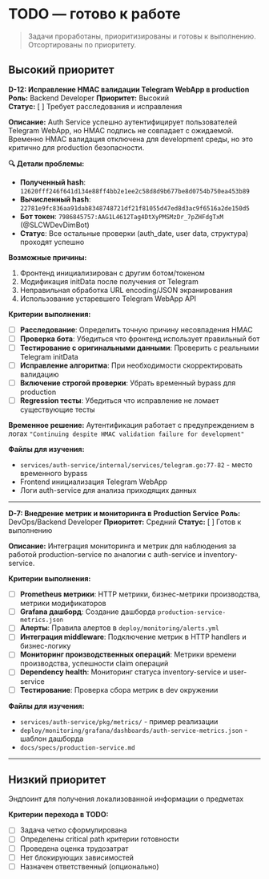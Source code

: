 # TODO — готово к работе

> Задачи проработаны, приоритизированы и готовы к выполнению. Отсортированы по приоритету.

## Высокий приоритет
<!-- Критически важные задачи, блокирующие другие -->

**D-12: Исправление HMAC валидации Telegram WebApp в production**
**Роль:** Backend Developer
**Приоритет:** Высокий  
**Статус:** [ ] Требует расследования и исправления

**Описание:**
Auth Service успешно аутентифицирует пользователей Telegram WebApp, но HMAC подпись не совпадает с ожидаемой. Временно HMAC валидация отключена для development среды, но это критично для production безопасности.

**🔍 Детали проблемы:**
- **Полученный hash**: `12620fff246f641d134e88ff4bb2e1ee2c58d8d9b677be8d0754b750ea453b89`  
- **Вычисленный hash**: `22781e9fc836aa91dab8348748721df21f81055d47ed8d3ac9f6516a2de150d5`
- **Бот токен**: `7986845757:AAG1L4612Tag4DtXyPMSMzDr_7pZHFdgTxM` (@SLCWDevDimBot)
- **Статус**: Все остальные проверки (auth_date, user data, структура) проходят успешно

**Возможные причины:**
1. Фронтенд инициализирован с другим ботом/токеном
2. Модификация initData после получения от Telegram  
3. Неправильная обработка URL encoding/JSON экранирования
4. Использование устаревшего Telegram WebApp API

**Критерии выполнения:**
- [ ] **Расследование**: Определить точную причину несовпадения HMAC
- [ ] **Проверка бота**: Убедиться что фронтенд использует правильный бот
- [ ] **Тестирование с оригинальными данными**: Проверить с реальными Telegram initData  
- [ ] **Исправление алгоритма**: При необходимости скорректировать валидацию
- [ ] **Включение строгой проверки**: Убрать временный bypass для production
- [ ] **Regression тесты**: Убедиться что исправление не ломает существующие тесты

**Временное решение:**
Аутентификация работает с предупреждением в логах `"Continuing despite HMAC validation failure for development"`

**Файлы для изучения:**
- `services/auth-service/internal/services/telegram.go:77-82` - место временного bypass
- Frontend инициализация Telegram WebApp
- Логи auth-service для анализа приходящих данных

---

**D-7: Внедрение метрик и мониторинга в Production Service**
**Роль:** DevOps/Backend Developer
**Приоритет:** Средний
**Статус:** [ ] Готов к выполнению

**Описание:**
Интеграция мониторинга и метрик для наблюдения за работой production-service по аналогии с auth-service и inventory-service.

**Критерии выполнения:**
- [ ] **Prometheus метрики**: HTTP метрики, бизнес-метрики производства, метрики модификаторов
- [ ] **Grafana дашборд**: Создание дашборда `production-service-metrics.json`
- [ ] **Алерты**: Правила алертов в `deploy/monitoring/alerts.yml`
- [ ] **Интеграция middleware**: Подключение метрик в HTTP handlers и бизнес-логику
- [ ] **Мониторинг производственных операций**: Метрики времени производства, успешности claim операций
- [ ] **Dependency health**: Мониторинг статуса inventory-service и user-service
- [ ] **Тестирование**: Проверка сбора метрик в dev окружении

**Файлы для изучения:**
- `services/auth-service/pkg/metrics/` - пример реализации
- `deploy/monitoring/grafana/dashboards/auth-service-metrics.json` - шаблон дашборда
- `docs/specs/production-service.md`

---

## Низкий приоритет
<!-- Задачи для будущих итераций -->

Эндпоинт для получения локализованной информации о предметах

**Критерии перехода в TODO:**
- [ ] Задача четко сформулирована
- [ ] Определены critical path критерии готовности  
- [ ] Проведена оценка трудозатрат
- [ ] Нет блокирующих зависимостей
- [ ] Назначен ответственный (опционально) 